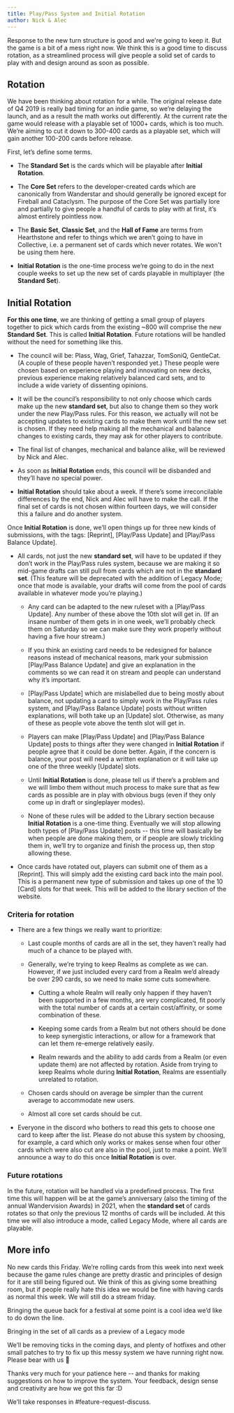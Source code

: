 ```yaml
---
title: Play/Pass System and Initial Rotation
author: Nick & Alec
---
```


Response to the new turn structure is good and we're going to keep it. But the game is a bit of a mess right now. We think this is a good time to discuss rotation, as a streamlined process will give people a solid set of cards to play with and design around as soon as possible.

## Rotation

We have been thinking about rotation for a while. The original release date of Q4 2019 is really bad timing for an indie game, so we’re delaying the launch, and as a result the math works out differently. At the current rate the game would release with a playable set of 1000+ cards, which is too much. We’re aiming to cut it down to 300-400 cards as a playable set, which will gain another 100-200 cards before release.

First, let’s define some terms.

* The **Standard Set** is the cards which will be playable after **Initial Rotation**. 

* The **Core Set** refers to the developer-created cards which are canonically from Wanderstar and should generally be ignored except for Fireball and Cataclysm. The purpose of the Core Set was partially lore and partially to give people a handful of cards to play with at first, it’s almost entirely pointless now.

* The **Basic Set**, **Classic Set**, and the **Hall of Fame** are terms from Hearthstone and refer to things which we aren’t going to have in Collective, i.e. a permanent set of cards which never rotates. We won't be using them here. 

* **Initial Rotation** is the one-time process we’re going to do in the next couple weeks to set up the new set of cards playable in multiplayer (the **Standard Set**).

## Initial Rotation

**For this one time**, we are thinking of getting a small group of players together to pick which cards from the existing ~800 will comprise the new **Standard Set**. This is called **Initial Rotation**. Future rotations will be handled without the need for something like this.

* The council will be: Plass, Wag, Grief, Tahazzar, TomSoniQ, GentleCat. (A couple of these people haven’t responded yet.) These people were chosen based on experience playing and innovating on new decks, previous experience making relatively balanced card sets, and to include a wide variety of dissenting opinions. 

* It will be the council’s responsibility to not only choose which cards make up the new **standard set**, but also to change them so they work under the new Play/Pass rules. For this reason, we actually will not be accepting updates to existing cards to make them work until the new set is chosen. If they need help making all the mechanical and balance changes to existing cards, they may ask for other players to contribute.

* The final list of changes, mechanical and balance alike, will be reviewed by Nick and Alec.

* As soon as **Initial Rotation** ends, this council will be disbanded and they’ll have no special power.

* **Initial Rotation** should take about a week. If there’s some irreconcilable differences by the end, Nick and Alec will have to make the call. If the final set of cards is not chosen within fourteen days, we will consider this a failure and do another system.

Once **Initial Rotation** is done, we’ll open things up for three new kinds of submissions, with the tags: [Reprint], [Play/Pass Update] and [Play/Pass Balance Update]. 

* All cards, not just the new **standard set**, will have to be updated if they don’t work in the Play/Pass rules system, because we are making it so mid-game drafts can still pull from cards which are not in the **standard set**. (This feature will be deprecated with the addition of Legacy Mode; once that mode is available, your drafts will come from the pool of cards available in whatever mode you’re playing.)
  
  * Any card can be adapted to the new ruleset with a [Play/Pass Update]. Any number of these above the 10th slot will get in. (If an insane number of them gets in in one week, we’ll probably check them on Saturday so we can make sure they work properly without having a five hour stream.)
  
  * If you think an existing card needs to be redesigned for balance reasons instead of mechanical reasons, mark your submission [Play/Pass Balance Update] and give an explanation in the comments so we can read it on stream and people can understand why it’s important. 
  
  * [Play/Pass Update] which are mislabelled due to being mostly about balance, not updating a card to simply work in the Play/Pass rules system, and [Play/Pass Balance Update] posts without written explanations, will both take up an [Update] slot. Otherwise, as many of these as people vote above the tenth slot will get in.
  
  * Players can make [Play/Pass Update] and [Play/Pass Balance Update] posts to things after they were changed in **Initial Rotation** if people agree that it could be done better. Again, if the concern is balance, your post will need a written explanation or it will take up one of the three weekly [Update] slots.
  
  * Until **Initial Rotation** is done, please tell us if there’s a problem and we will limbo them without much process to make sure that as few cards as possible are in play with obvious bugs (even if they only come up in draft or singleplayer modes). 
  
  * None of these rules will be added to the Library section because **Initial Rotation** is a one-time thing. Eventually we will stop allowing both types of [Play/Pass Update] posts -- this time will basically be when people are done making them, or if people are slowly trickling them in, we’ll try to organize and finish the process up, then stop allowing these. 

* Once cards have rotated out, players can submit one of them as a [Reprint]. This will simply add the existing card back into the main pool. This is a permanent new type of submission and takes up one of the 10 [Card] slots for that week. This will be added to the library section of the website.

### Criteria for rotation

* There are a few things we really want to prioritize:

	* Last couple months of cards are all in the set, they haven’t really had much of a chance to be played with.

	* Generally, we’re trying to keep Realms as complete as we can. However, if we just included every card from a Realm we’d already be over 290 cards, so we need to make some cuts somewhere. 

		* Cutting a whole Realm will really only happen if they haven’t been supported in a few months, are very complicated, fit poorly with the total number of cards at a certain cost/affinity, or some combination of these. 

		* Keeping some cards from a Realm but not others should be done to keep synergistic interactions, or allow for a framework that can let them re-emerge relatively easily. 

		* Realm rewards and the ability to add cards from a Realm (or even update them) are not affected by rotation. Aside from trying to keep Realms whole during **Initial Rotation**, Realms are essentially unrelated to rotation.

	* Chosen cards should on average be simpler than the current average to accommodate new users.

	* Almost all core set cards should be cut. 

* Everyone in the discord who bothers to read this gets to choose one card to keep after the list. Please do not abuse this system by choosing, for example, a card which only works or makes sense when four other cards which were also cut are also in the pool, just to make a point. We’ll announce a way to do this once **Initial Rotation** is over.

### Future rotations

In the future, rotation will be handled via a predefined process. The first time this will happen will be at the game’s anniversary (also the timing of the annual Wandervision Awards) in 2021, when the **standard set** of cards rotates so that only the previous 12 months of cards will be included. At this time we will also introduce a mode, called Legacy Mode, where all cards are playable. 

## More info

No new cards this Friday. We’re rolling cards from this week into next week because the game rules change are pretty drastic and principles of design for it are still being figured out. We think of this as giving some breathing room, but if people really hate this idea we would be fine with having cards as normal this week. We will still do a stream friday.

Bringing the queue back for a festival at some point is a cool idea we’d like to do down the line.

Bringing in the set of all cards as a preview of a Legacy mode 

We’ll be removing ticks in the coming days, and plenty of hotfixes and other small patches to try to fix up this messy system we have running right now. Please bear with us 😬

Thanks very much for your patience here -- and thanks for making suggestions on how to improve the system. Your feedback, design sense and creativity are how we got this far :D

We’ll take responses in #feature-request-discuss. 
